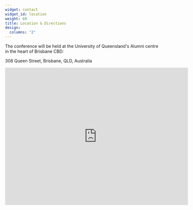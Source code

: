 ```yaml
---
widget: contact
widget_id: location
weight: 60
title: Location & Directions
design:
  columns: "2"
---
```

The conference will be held at the University of Queensland's Alumni centre in the heart of Brisbane CBD:

308 Queen Street, Brisbane, QLD, Australia


<iframe src="https://www.google.com/maps/embed?pb=!1m18!1m12!1m3!1d3540.0720281000977!2d153.0256679763226!3d-27.46701687632115!2m3!1f0!2f0!3f0!3m2!1i1024!2i768!4f13.1!3m3!1m2!1s0x6b915a1ce1fa66c9%3A0xacb477777d2e9734!2s308%20Queen%20St%2C%20Brisbane%20City%20QLD%204000!5e0!3m2!1sen!2sau!4v1681437971992!5m2!1sen!2sau" width="600" height="450" style="border:0;" allowfullscreen="" loading="lazy" referrerpolicy="no-referrer-when-downgrade"></iframe>